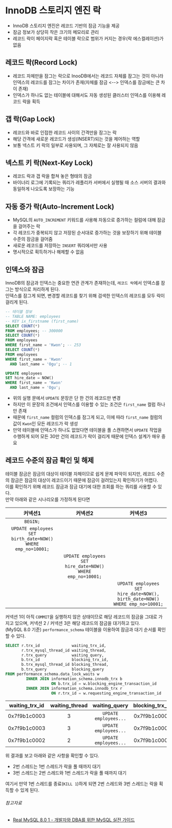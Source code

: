 # InnoDB 스토리지 엔진 락

- InnoDB 스토리지 엔진은 레코드 기반의 잠금 기능을 제공
- 잠금 정보가 상당히 작은 크기의 메모리로 관리
- 레코드 락이 페이지락 혹은 테이블 락으로 범위가 커지는 경우(락 에스컬레이션)가 없음

## 레코드 락(Record Lock)

- 레코드 자체만을 잠그는 락으로 InooDB에서는 레코드 자체를 잠그는 것이 아니라 인덱스의 레코드를 잠그는 차이가 존재(자체를 잠금 <--> 인덱스를 잠금에는 큰 차이 존재)
- 인덱스가 하나도 없는 테이블에 대해서도 자동 생성된 클러스터 인덱스를 이용해 레코드 락을 획득

## 갭 락(Gap Lock)

- 레코드와 바로 인접한 레코드 사이의 간격만을 잠그는 락
- 해당 간격에 새로운 레코드가 생성(INSERT)되는 것을 제어하는 역할
- 보통 넥스트 키 락의 일부로 사용되며, 그 자체로는 잘 사용되지 않음

## 넥스트 키 락(Next-Key Lock)

- 레코드 락과 갭 락을 합쳐 놓은 형태의 잠금
- 바이너리 로그에 기록되는 쿼리가 레플리카 서버에서 실행될 때 소스 서버의 결과와 동일하게 나오도록 보장하는 기능

## 자동 증가 락(Auto-Increment Lock)

- MySQL의 `AUTO_INCREMENT` 키워드를 사용해 자동으로 증가하는 컬럼에 대해 잠금을 걸어주는 락
- 각 레코드가 중복되지 않고 저장된 순서대로 증가하는 것을 보장하기 위해 테이블 수준의 잠금을 걸어줌
- 새로운 레코드를 저장하는 `INSERT` 쿼리에서만 사용
- 명시적으로 획득하거나 해제할 수 없음

## 인덱스와 잠금

InnoDB의 잠금과 인덱스는 중요한 연관 관계가 존재하는데, `레코드 락`에서 인덱스를 잠그는 방식으로 처리하게 된다.  
인덱스를 잠그게 되면, 변경할 레코드를 찾기 위해 검색한 인덱스의 레코드를 모두 락이 걸리게 된다.

```sql
-- 테이블 정보
-- TABLE NAME: employees
-- KEY ix_firstname (first_name)
SELECT COUNT(*)
FROM employees; -- 300000
SELECT COUNT(*)
FROM employees
WHERE first_name = 'Kwon'; -- 253
SELECT COUNT(*)
FROM employees
WHERE first_name = 'Kwon'
  AND last_name = 'Ogu'; -- 1

UPDATE employees
SET hire_date = NOW()
WHERE first_name = 'Kwon'
  AND last_name = 'Ogu';
```

- 위의 실행 문에서 `UPDATE` 문장은 단 한 건의 레코드만 변경
- 하지만 이 문장의 조건에서 인덱스를 이용할 수 있는 조건은 `first_name` 컬럼 하나만 존재
- 때문에 `first_name` 컬럼의 인덱스를 잠그게 되고, 이에 따라 `first_name` 컬럼의 값이 `Kwon`인 모든 레코드가 락 생성
- 만약 테이블에 인덱스가 하나도 없었다면 테이블을 풀 스캔하면서 `UPDATE` 작업을 수행하게 되어 모든 30만 건의 레코드가 락이 걸리게 때문에 인덱스 설계가 매우 중요

## 레코드 수준의 잠금 확인 및 해제

테이블 잠금은 잠금의 대상이 테이블 자체이므로 쉽게 문제 파악이 되지만, 레코드 수준의 잠금은 잠금의 대상이 레코드이기 때문에 잠금이 걸려있는지 확인하기가 어렵다.  
이를 확인하기 위해 레코드 잠금과 잠금 대기에 대한 조회를 하는 쿼리를 사용할 수 있다.  
만약 아래와 같은 시나리오를 가정하게 된다면

|                            커넥션1                             |                            커넥션2                            |                                     커넥션3                                     |
|:-----------------------------------------------------------:|:----------------------------------------------------------:|:----------------------------------------------------------------------------:|
|                          `BEGIN;`                           |                                                            |                                                                              |
| `UPDATE employees SET birth_date=NOW() WHERE emp_no=10001;` |                                                            |                                                                              |
|                                                             | `UPDATE employees SET hire_date=NOW() WHERE emp_no=10001;` |                                                                              |
|                                                             |                                                            | `UPDATE employees SET hire_date=NOW(), birth_date=NOW() WHERE emp_no=10001;` |

커넥션 1이 아직 `COMMIT`을 실행하지 않은 상태이므로 해당 레코드의 잠금을 그대로 가지고 있으며, 커넥션 2 / 커넥션 3은 해당 레코드의 잠금을 대기하고 있다.  
(MySQL 8.0 기준) `performance_schema` 테이블을 이용하여 잠금과 대기 순서를 확인할 수 있다.

```sql
SELECT r.trx_id              waiting_trx_id,
       r.trx_mysql_thread_id waiting_thread,
       r.trx_query           waiting_query,
       b.trx_id              blocking_trx_id,
       b.trx_mysql_thread_id blocking_thread,
       b.trx_query           blocking_query
FROM performance_schema.data_lock_waits w
         INNER JOIN information_schema.innodb_trx b
                    ON b.trx_id = w.blocking_engine_transaction_id
         INNER JOIN information_schema.innodb_trx r
                    ON r.trx_id = w.requesting_engine_transaction_id
```

| waiting_trx_id | waiting_thread |     waiting_query     | blocking_trx_id | blocking_thread |    blocking_query     |
|:--------------:|:--------------:|:---------------------:|:---------------:|:---------------:|:---------------------:|
|  0x7f9b1c0003  |       3        | `UPDATE employees...` |  0x7f9b1c0002   |        2        | `UPDATE employees...` |
|  0x7f9b1c0003  |       3        | `UPDATE employees...` |  0x7f9b1c0001   |        1        |         NULL          |
|  0x7f9b1c0002  |       2        | `UPDATE employees...` |  0x7f9b1c0001   |        1        |         NULL          |

위 결과를 보고 아래와 같은 사항을 확인할 수 있다.

- 2번 스레드는 1번 스레드가 락을 풀 때까지 대기
- 3번 스레드는 2번 스레드와 1번 스레드가 락을 풀 때까지 대기

여기서 만약 1번 스레드를 종료(`KILL 1`)하게 되면 2번 스레드와 3번 스레드는 락을 획득할 수 있게 된다.

###### 참고자료

- [Real MySQL 8.0 1 - 개발자와 DBA를 위한 MySQL 실전 가이드](https://www.nl.go.kr/seoji/contents/S80100000000.do?schM=intgr_detail_view_isbn&page=1&pageUnit=10&schType=simple&schStr=Real+MySQL&isbn=9791158392703&cipId=228440237%2C)